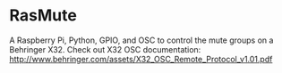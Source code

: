 RasMute
========

A Raspberry Pi, Python, GPIO, and OSC to control the mute groups on a Behringer X32. Check out X32 OSC documentation: http://www.behringer.com/assets/X32_OSC_Remote_Protocol_v1.01.pdf